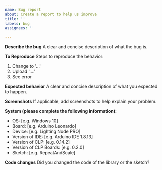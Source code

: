 ```yaml
---
name: Bug report
about: Create a report to help us improve
title: ''
labels: bug
assignees: ''

---
```


**Describe the bug**
A clear and concise description of what the bug is.

**To Reproduce**
Steps to reproduce the behavior:
1. Change to '...'
2. Upload '....'
3. See error

**Expected behavior**
A clear and concise description of what you expected to happen.

**Screenshots**
If applicable, add screenshots to help explain your problem.

**System (please complete the following information):**
 - OS: [e.g. Windows 10]
 - Board: [e.g. Arduino Leonardo]
 - Device: [e.g. Lighting Node PRO]
 - Version of IDE: [e.g. Arduino IDE 1.8.13]
 - Version of CLP: [e.g. 0.14.2]
 - Version of CLP Boards: [e.g. 0.2.0]
 - Sketch: [e.g. RepeatAndScale]

**Code changes**
Did you changed the code of the library or the sketch?
